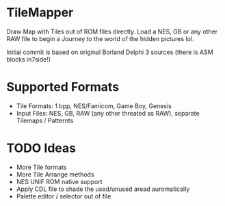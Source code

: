 # TileMapper
Draw Map with Tiles out of ROM files directly. Load a NES, GB or any other RAW file to begin a Journey to the world of the hidden pictures lol.

Initial commit is based on original Borland Delphi 3 sources (there is ASM blocks in7side!)

# Supported Formats
- Tile Formats: 1 bpp, NES/Famicom, Game Boy, Genesis
- Input Files: NES, GB, RAW (any other threated as RAW), separate Tilemaps / Patternts

# TODO Ideas
- More Tile formats
- More Tile Arrange methods
- NES UNIF ROM native support
- Apply CDL file to shade the used/unused aread auromatically
- Palette editor / selector out of file
